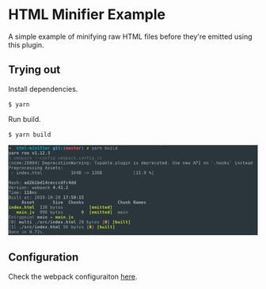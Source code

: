 # HTML Minifier Example

A simple example of minifying raw HTML files before they're emitted using this plugin.

## Trying out

Install dependencies.

```
$ yarn
```

Run build.

```
$ yarn build
```

![Building](misc/screenshot.png)

## Configuration

Check the webpack configuraiton [here](webpack.config.js).
